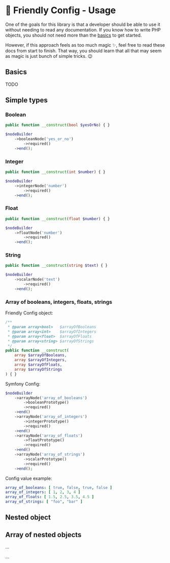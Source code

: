 # :seedling: Friendly Config - Usage

One of the goals for this library is that a developer should be able to use it without needing to read any documentation. If you know how to write PHP objects, you should not need more than the [basics](#basics) to get started.

However, if this approach feels as too much magic :sparkles:, feel free to read these docs from start to finish. That way, you should learn that all that may seem as magic is just bunch of simple tricks. :wink:

## Basics

TODO

## Simple types



### Boolean

```php
public function __construct(bool $yesOrNo) { }
```

```php
$nodeBuilder
    ->booleanNode('yes_or_no')
        ->required()
    ->end();
```

### Integer

```php
public function __construct(int $number) { }
```

```php
$nodeBuilder
    ->integerNode('number')
        ->required()
    ->end();
```

### Float

```php
public function __construct(float $number) { }
```

```php
$nodeBuilder
    ->floatNode('number')
        ->required()
    ->end();
```

### String

```php
public function __construct(string $text) { }
```

```php
$nodeBuilder
    ->scalarNode('text')
        ->required()
    ->end();
```

### Array of booleans, integers, floats, strings

Friendly Config object:
```php
/**
 * @param array<bool>   $arrayOfBooleans
 * @param array<int>    $arrayOfIntegers
 * @param array<float>  $arrayOfFloats
 * @param array<string> $arrayOfStrings
 */
public function __construct(
    array $arrayOfBooleans,
    array $arrayOfIntegers,
    array $arrayOfFloats,
    array $arrayOfStrings
) { }
```

Symfony Config:
```php
$nodeBuilder
    ->arrayNode('array_of_booleans')
        ->booleanPrototype()
        ->required()
    ->end()
    ->arrayNode('array_of_integers')
        ->integerPrototype()
        ->required()
    ->end()
    ->arrayNode('array_of_floats')
        ->floatPrototype()
        ->required()
    ->end()
    ->arrayNode('array_of_strings')
        ->scalarPrototype()
        ->required()
    ->end();
```

Config value example:
```yaml
array_of_booleans: [ true, false, true, false ]
array_of_integers: [ 1, 2, 3, 4 ]
array_of_floats: [ 1.5, 2.5, 3.5, 4.5 ]
array_of_strings: [ "foo", "bar" ]
```

## Nested object



## Array of nested objects
...

...